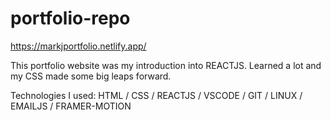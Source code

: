 # portfolio-repo

https://markjportfolio.netlify.app/

This portfolio website was my introduction into REACTJS. Learned a lot and my CSS made some big leaps forward.


Technologies I used:
HTML / CSS / REACTJS / VSCODE / GIT / LINUX / EMAILJS / FRAMER-MOTION 
